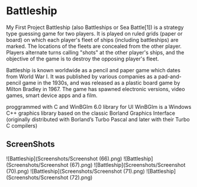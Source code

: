 # Battleship
My First Project 
Battleship (also Battleships or Sea Battle[1]) is a strategy type guessing game for two players. It is played on ruled grids (paper or board) on which each player's fleet of ships (including battleships) are marked. The locations of the fleets are concealed from the other player. Players alternate turns calling "shots" at the other player's ships, and the objective of the game is to destroy the opposing player's fleet.

Battleship is known worldwide as a pencil and paper game which dates from World War I. It was published by various companies as a pad-and-pencil game in the 1930s, and was released as a plastic board game by Milton Bradley in 1967. The game has spawned electronic versions, video games, smart device apps and a film.


proggrammed with C and WinBGIm 6.0 library for UI
WinBGIm is a Windows C++ graphics library based on the classic Borland Graphics Interface (originally distributed with Borland’s Turbo Pascal and later with their Turbo C compilers)

## ScreenShots
![Battleship](Screenshots/Screenshot (66).png)
![Battleship](Screenshots/Screenshot (67).png)
![Battleship](Screenshots/Screenshot (70).png)
![Battleship](Screenshots/Screenshot (71).png)
![Battleship](Screenshots/Screenshot (72).png)
